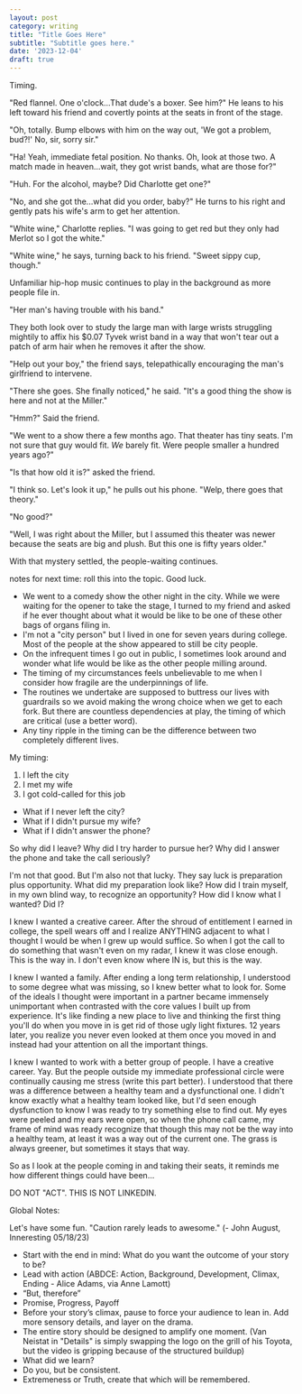 ```yaml
---
layout: post
category: writing
title: "Title Goes Here"
subtitle: "Subtitle goes here."
date: '2023-12-04'
draft: true
---
```


Timing.

"Red flannel. One o'clock...That dude's a boxer. See him?" He leans to his left toward his friend and covertly points at the seats in front of the stage.

"Oh, totally. Bump elbows with him on the way out, 'We got a problem, bud?!' No, sir, sorry sir."

"Ha! Yeah, immediate fetal position. No thanks. Oh, look at those two. A match made in heaven...wait, they got wrist bands, what are those for?"

"Huh. For the alcohol, maybe? Did Charlotte get one?"

"No, and she got the...what did you order, baby?" He turns to his right and gently pats his wife's arm to get her attention.

"White wine," Charlotte replies. "I was going to get red but they only had Merlot so I got the white."

"White wine," he says, turning back to his friend. "Sweet sippy cup, though."

Unfamiliar hip-hop music continues to play in the background as more people file in.

"Her man's having trouble with his band." 

They both look over to study the large man with large wrists struggling mightily to affix his $0.07 Tyvek wrist band in a way that won't tear out a patch of arm hair when he removes it after the show.

"Help out your boy," the friend says, telepathically encouraging the man's girlfriend to intervene.

"There she goes. She finally noticed," he said. "It's a good thing the show is here and not at the Miller."

"Hmm?" Said the friend.

"We went to a show there a few months ago. That theater has tiny seats. I'm not sure that guy would fit. _We_ barely fit. Were people smaller a hundred years ago?"

"Is that how old it is?" asked the friend.

"I think so. Let's look it up," he pulls out his phone. "Welp, there goes that theory."

"No good?"

"Well, I was right about the Miller, but I assumed this theater was newer because the seats are big and plush. But this one is fifty years older."

With that mystery settled, the people-waiting continues.

notes for next time: roll this into the topic. Good luck.

- We went to a comedy show the other night in the city. While we were waiting for the opener to take the stage, I turned to my friend and asked if he ever thought about what it would be like to be one of these other bags of organs filing in.
- I'm not a "city person" but I lived in one for seven years during college. Most of the people at the show appeared to still be city people.
- On the infrequent times I go out in public, I sometimes look around and wonder what life would be like as the other people milling around.
- The timing of my circumstances feels unbelievable to me when I consider how fragile are the underpinnings of life. <!-- ugh, fix this -->
- The routines we undertake are supposed to buttress our lives with guardrails so we avoid making the wrong choice when we get to each fork. But there are countless dependencies at play, the timing of which are critical (use a better word).
- Any tiny ripple in the timing can be the difference between two completely different lives.

<!-- Notes for next time -->
My timing: 
1. I left the city
2. I met my wife
3. I got cold-called for this job

- What if I never left the city?
- What if I didn't pursue my wife?
- What if I didn't answer the phone?

So why did I leave?
Why did I try harder to pursue her?
Why did I answer the phone and take the call seriously?

I'm not that good. But I'm also not that lucky.
They say luck is preparation plus opportunity.
What did my preparation look like?
How did I train myself, in my own blind way, to recognize an opportunity?
How did I know what I wanted? Did I?

I knew I wanted a creative career. After the shroud of entitlement I earned in college, the spell wears off and I realize ANYTHING adjacent to what I thought I would be when I grew up would suffice.
So when I got the call to do something that wasn't even on my radar, I knew it was close enough. This is the way in. I don't even know where IN is, but this is the way.

I knew I wanted a family. After ending a long term relationship, I understood to some degree what was missing, so I knew better what to look for. Some of the ideals I thought were important in a partner became immensely unimportant when contrasted with the core values I built up from experience. It's like finding a new place to live and thinking the first thing you'll do when you move in is get rid of those ugly light fixtures. 12 years later, you realize you never even looked at them once you moved in and instead had your attention on all the important things.

I knew I wanted to work with a better group of people. I have a creative career. Yay. But the people outside my immediate professional circle were continually causing me stress (write this part better). I understood that there was a difference between a healthy team and a dysfunctional one. I didn't know exactly what a healthy team looked like, but I'd seen enough dysfunction to know I was ready to try something else to find out. My eyes were peeled and my ears were open, so when the phone call came, my frame of mind was ready recognize that though this may not be the way into a healthy team, at least it was a way out of the current one. The grass is always greener, but sometimes it stays that way.

So as I look at the people coming in and taking their seats, it reminds me how different things could have been...

<!-- How to end this thing - does anyone give a shit that things are working out? How fucking boring are you, man? (hint: figure out a compelling way to tie all this to something anyone might have a slight chance of giving a shit about) -->


DO NOT "ACT". THIS IS NOT LINKEDIN.

Global Notes:

Let's have some fun. "Caution rarely leads to awesome." (- John August, Inneresting 05/18/23)

- Start with the end in mind: What do you want the outcome of your story to be?
- Lead with action (ABDCE: Action, Background, Development, Climax, Ending - Alice Adams, via Anne Lamott)
- “But, therefore”
- Promise, Progress, Payoff
- Before your story’s climax, pause to force your audience to lean in. Add more sensory details, and layer on the drama.
- The entire story should be designed to amplify one moment. (Van Neistat in "Details" is simply swapping the logo on the grill of his Toyota, but the video is gripping because of the structured buildup)
- What did we learn?
- Do you, but be consistent.
- Extremeness or Truth, create that which will be remembered.